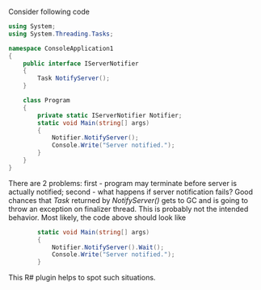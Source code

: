 Consider following code

```csharp
using System;
using System.Threading.Tasks;

namespace ConsoleApplication1
{
    public interface IServerNotifier
    {
        Task NotifyServer();
    }

    class Program
    {
        private static IServerNotifier Notifier;
        static void Main(string[] args)
        {
            Notifier.NotifyServer();
            Console.Write("Server notified.");
        }
    }
}
```

There are 2 problems: first - program may terminate before server is actually notified; second - what happens if server notification fails?
Good chances that *Task* returned by *NotifyServer()* gets to GC and is going to throw an exception on finalizer thread. 
This is probably not the intended behavior. Most likely, the code above should look like
```csharp
        static void Main(string[] args)
        {
            Notifier.NotifyServer().Wait();
            Console.Write("Server notified.");
        }
```
This R# plugin helps to spot such situations.

